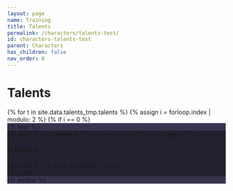 ```yaml
---
layout: page
name: Training
title: Talents
permalink: /characters/talents-test/
id: characters-talents-test
parent: Characters
has_children: false
nav_order: 8
---
```


# Talents

<section>
{% for t in site.data.talents_tmp.talents %}
    {% assign i = forloop.index | modulo: 2 %}
        {% if i == 0 %}
            <div style="background-color: #37344f">
        {% else %}
            <div style="background-color: #232130">
        {% endif %}
    <strong>{{ t.name }}</strong>
    {% if t.type == "Multi" %}
        <strong><em>{{ t.type }}</em></strong>
    {% else %}
        <h4>{{ t.type }}</h4>
    {% endif %}
    {% for e in t.effect %}
        {{ e }}
        <br>
    {% endfor %}
    </div>
{% endfor %}

</section>